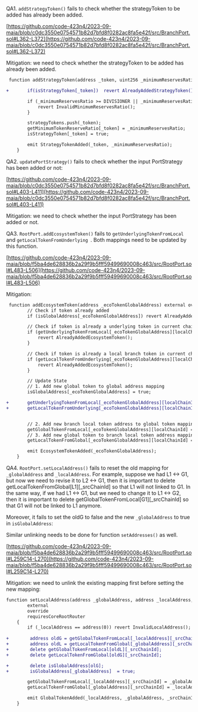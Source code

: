 QA1. ``addStrategyToken()`` fails to check whether the strategyToken to be added has already been added. 

[https://github.com/code-423n4/2023-09-maia/blob/c0dc3550e0754571b82d7bfd8f0282ac8fa5e42f/src/BranchPort.sol#L362-L372](https://github.com/code-423n4/2023-09-maia/blob/c0dc3550e0754571b82d7bfd8f0282ac8fa5e42f/src/BranchPort.sol#L362-L372)

Mitigation: we need to check whether the strategyToken to be added has already been added. 

```diff
 function addStrategyToken(address _token, uint256 _minimumReservesRatio) external override requiresCoreRouter {

+       if(isStrategyToken[_token])  revert AlreadyAddedStrategyToken();

        if (_minimumReservesRatio >= DIVISIONER || _minimumReservesRatio < MIN_RESERVE_RATIO) {
            revert InvalidMinimumReservesRatio();
        }

        strategyTokens.push(_token);
        getMinimumTokenReserveRatio[_token] = _minimumReservesRatio;
        isStrategyToken[_token] = true;

        emit StrategyTokenAdded(_token, _minimumReservesRatio);
    }
```

QA2. ``updatePortStrategy()`` fails to check whether the input PortStrategy has been added or not:

[https://github.com/code-423n4/2023-09-maia/blob/c0dc3550e0754571b82d7bfd8f0282ac8fa5e42f/src/BranchPort.sol#L403-L411](https://github.com/code-423n4/2023-09-maia/blob/c0dc3550e0754571b82d7bfd8f0282ac8fa5e42f/src/BranchPort.sol#L403-L411)

Mitigation: we need to check whether the input PortStrategy has been added or not. 

QA3. ``RootPort.addEcosystemToken()`` fails to ``getUnderlyingTokenFromLocal`` and ``getLocalTokenFromUnderlying ``. Both mappings need to be updated by this function.

[https://github.com/code-423n4/2023-09-maia/blob/f5ba4de628836b2a29f9b5fff59499690008c463/src/RootPort.sol#L483-L506](https://github.com/code-423n4/2023-09-maia/blob/f5ba4de628836b2a29f9b5fff59499690008c463/src/RootPort.sol#L483-L506)

Mitigation:

```diff
 function addEcosystemToken(address _ecoTokenGlobalAddress) external override onlyOwner {
        // Check if token already added
        if (isGlobalAddress[_ecoTokenGlobalAddress]) revert AlreadyAddedEcosystemToken();

        // Check if token is already a underlying token in current chain
        if (getUnderlyingTokenFromLocal[_ecoTokenGlobalAddress][localChainId] != address(0)) {
            revert AlreadyAddedEcosystemToken();
        }

        // Check if token is already a local branch token in current chain
        if (getLocalTokenFromUnderlying[_ecoTokenGlobalAddress][localChainId] != address(0)) {
            revert AlreadyAddedEcosystemToken();
        }

        // Update State
        // 1. Add new global token to global address mapping
        isGlobalAddress[_ecoTokenGlobalAddress] = true;

+       getUnderlyingTokenFromLocal[_ecoTokenGlobalAddress][localChainId] = _ecoTokenGlobalAddress;
+       getLocalTokenFromUnderlying[_ecoTokenGlobalAddress][localChainId] = _ecoTokenGlobalAddress;


        // 2. Add new branch local token address to global token mapping
        getGlobalTokenFromLocal[_ecoTokenGlobalAddress][localChainId] = _ecoTokenGlobalAddress;
        // 3. Add new global token to branch local token address mapping
        getLocalTokenFromGlobal[_ecoTokenGlobalAddress][localChainId] = _ecoTokenGlobalAddress;

        emit EcosystemTokenAdded(_ecoTokenGlobalAddress);
    }
```

QA4. ``RootPort.setLocalAddress()`` fails to reset the old mapping for ``_globalAddress`` and ``_localAddress``. For example, suppose we had L1 <-> G1, but now we need to revise it to L2 <-> G1, then it is important to delete  getLocalTokenFromGlobal[L1][_srcChainId] so that L1 will not linked to G1.
In the same way, if we had L1 <-> G1, but we need to change it to L1 <-> G2, then it is important to delete getGlobalTokenFromLocal[G1][_srcChainId] so that G1 will not be linked to L1 anymore.  

Moreover, it fails to set the oldG to false and the new ``_globalAddress`` to true in ``isGlobalAddress``:

Similar unlinking needs to be done for function ``setAddresses()`` as well.

[https://github.com/code-423n4/2023-09-maia/blob/f5ba4de628836b2a29f9b5fff59499690008c463/src/RootPort.sol#L259C14-L270](https://github.com/code-423n4/2023-09-maia/blob/f5ba4de628836b2a29f9b5fff59499690008c463/src/RootPort.sol#L259C14-L270)

Mitigation: we need to unlink the existing mapping first before setting the new mapping: 

```diff
function setLocalAddress(address _globalAddress, address _localAddress, uint256 _srcChainId)
        external
        override
        requiresCoreRootRouter
    {
        if (_localAddress == address(0)) revert InvalidLocalAddress();
        
+        address oldG = getGlobalTokenFromLocal[_localAddress][_srcChainId];
+        address oldL = getLocalTokenFromGlobal[_globalAddress][_srcChainId];
+        delete getGlobalTokenFromLocal[oldL][_srcChainId]; 
+        delete getLocalTokenFromGlobal[oldG][_srcChainId];

+        delete isGlobalAddress[olG];
+        isGlobalAddress[_globalAddress]  = true;

        getGlobalTokenFromLocal[_localAddress][_srcChainId] = _globalAddress;
        getLocalTokenFromGlobal[_globalAddress][_srcChainId] = _localAddress;

        emit GlobalTokenAdded(_localAddress, _globalAddress, _srcChainId);
    }
```